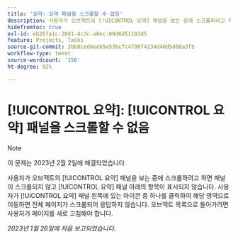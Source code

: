 ```yaml
---
title: '요약: 요약 패널을 스크롤할 수 없음'
description: 사용자가 오브젝트의 [!UICONTROL 요약] 패널을 보는 중에 스크롤하려고 하면 패널이 스크롤되지 않고 [!UICONTROL 요약] 패널 아래의 항목이 표시되지 않습니다. 사용자가 [!UICONTROL 요약] 패널 왼쪽에 있는 아이콘 중 하나를 클릭하여 해당 영역으로 이동하면 전체 페이지가 스크롤되어 응답하지 않습니다. 목록으로 돌아가려면 페이지를 새로 고쳐야 합니다.
hidefromtoc: true
exl-id: eb267a1c-20d1-4c3c-a8ec-09d6d51103d5
feature: Projects, Tasks
source-git-commit: 3bb0ced6eeb5e53bcfc4706f4134d40d5d68a3f5
workflow-type: tm+mt
source-wordcount: '156'
ht-degree: 92%

---
```


# [!UICONTROL 요약]: [!UICONTROL 요약] 패널을 스크롤할 수 없음

>[!NOTE]
>
>이 문제는 2023년 2월 2일에 해결되었습니다.

사용자가 오브젝트의 [!UICONTROL 요약] 패널을 보는 중에 스크롤하려고 하면 패널이 스크롤되지 않고 [!UICONTROL 요약] 패널 아래의 항목이 표시되지 않습니다. 사용자가 [!UICONTROL 요약] 패널 왼쪽에 있는 아이콘 중 하나를 클릭하여 해당 영역으로 이동하면 전체 페이지가 스크롤되어 응답하지 않습니다. 오브젝트 목록으로 돌아가려면 사용자가 페이지를 새로 고침해야 합니다.

_2023년 1월 26일에 처음 보고되었습니다._
